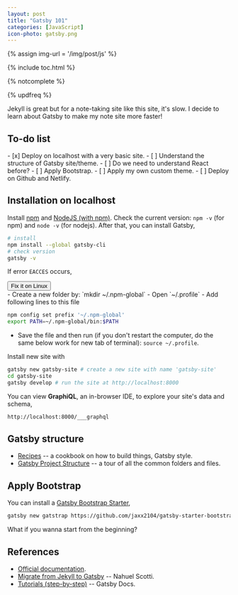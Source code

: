 ```yaml
---
layout: post
title: "Gatsby 101"
categories: [JavaScript]
icon-photo: gatsby.png
---
```


{% assign img-url = '/img/post/js' %}

{% include toc.html %}

{% notcomplete %}

{% updfreq %}

Jekyll is great but for a note-taking site like this site, it's slow. I decide to learn about Gatsby to make my note site more faster!

## To-do list

<div class="two-columns-list" markdown="1">
- [x] Deploy on localhost with a very basic site.
- [ ] Understand the structure of Gatsby site/theme.
- [ ] Do we need to understand React before?
- [ ] Apply Bootstrap.
- [ ] Apply my own custom theme.
- [ ] Deploy on Github and Netlify.
</div>

## Installation on localhost

Install [npm](https://www.npmjs.com/) and [NodeJS (with npm)](https://nodejs.org/en/). Check the current version: `npm -v` (for npm) and `node -v` (for nodejs). After that, you can install Gatsby,

~~~ bash
# install
npm install --global gatsby-cli
# check version
gatsby -v
~~~

If error `EACCES` occurs,

<div class="hide-show-box">
<button type="button" markdown="1" class="btn collapsed box-button" data-toggle="collapse" data-target="#box1ct">
Fix it on Linux
</button>
<div id="box1ct" markdown="1" class="collapse multi-collapse box-content">
- Create a new folder by: `mkdir ~/.npm-global`
- Open `~/.profile`
- Add following lines to this file

  ~~~ bash
  npm config set prefix '~/.npm-global'
  export PATH=~/.npm-global/bin:$PATH
  ~~~

- Save the file and then run (if you don't restart the computer, do the same below work for new tab of terminal): `source ~/.profile`.
</div>
</div>

Install new site with

~~~ bash
gatsby new gatsby-site # create a new site with name 'gatsby-site'
cd gatsby-site
gatsby develop # run the site at http://localhost:8000
~~~

You can view **GraphiQL**, an in-browser IDE, to explore your site's data and schema,

~~~ bash 
http://localhost:8000/___graphql
~~~

## Gatsby structure

- [Recipes](https://www.gatsbyjs.org/docs/recipes/) -- a cookbook on how to build things, Gatsby style.
- [Gatsby Project Structure](https://www.gatsbyjs.org/docs/gatsby-project-structure/) -- a tour of all the common folders and files.

## Apply Bootstrap

You can install a [Gatsby Bootstrap Starter](https://github.com/jaxx2104/gatsby-starter-bootstrap),

~~~ bash
gatsby new gatstrap https://github.com/jaxx2104/gatsby-starter-bootstrap
~~~

What if you wanna start from the beginning?

## References

- [Official documentation](https://www.gatsbyjs.org/docs/).
- [Migrate from Jekyll to Gatsby](https://www.gatsbyjs.org/blog/2017-11-08-migrate-from-jekyll-to-gatsby/) -- Nahuel Scotti.
- [Tutorials (step-by-step)](https://www.gatsbyjs.org/tutorial/) -- Gatsby Docs.


